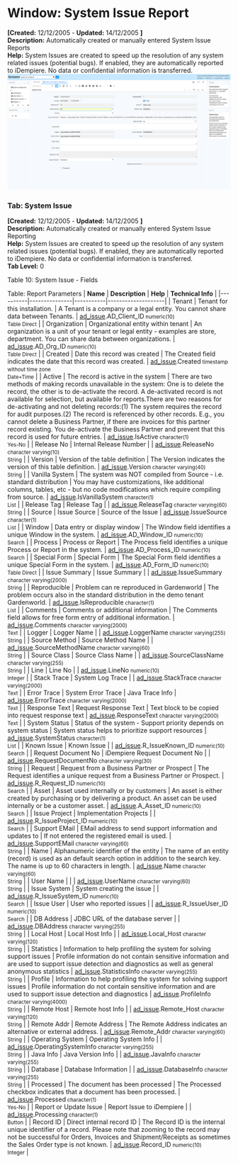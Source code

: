 # Window: System Issue Report

**[Created:** 12/12/2005 - **Updated:** 14/12/2005 **]**  
**Description:** Automatically created or manually entered System Issue Reports  
**Help:** System Issues are created to speed up the resolution of any system related issues (potential bugs).  If enabled, they are automatically reported to iDempiere.  No data or confidential information is transferred.  
![](/img/docs/manual/SystemIssueReport-Window_iDempiere_v12.0.0.png)

### Tab: System Issue

**[Created:** 12/12/2005 - **Updated:** 14/12/2005 **]**   
**Description:** Automatically created or manually entered System Issue Reporting  
**Help:** System Issues are created to speed up the resolution of any system related issues (potential bugs).  If enabled, they are automatically reported to iDempiere.  No data or confidential information is transferred.  
**Tab Level:** 0

Table 10: System Issue - Fields 

Table: Report Parameters
| **Name** | **Description** | **Help** | **Technical Info** |
|----------|---------------|-----------|--------------------|
| Tenant | Tenant for this installation. | A Tenant is a company or a legal entity. You cannot share data between Tenants. | [ad_issue](https://idempiere-schemaspy.muriloht.com/adempiere/tables/ad_issue.html).AD_Client_ID<small> numeric(10) <br/> Table Direct</small> | 
| Organization | Organizational entity within tenant | An organization is a unit of your tenant or legal entity - examples are store, department. You can share data between organizations. | [ad_issue](https://idempiere-schemaspy.muriloht.com/adempiere/tables/ad_issue.html).AD_Org_ID<small> numeric(10) <br/> Table Direct</small> | 
| Created | Date this record was created | The Created field indicates the date that this record was created. | [ad_issue](https://idempiere-schemaspy.muriloht.com/adempiere/tables/ad_issue.html).Created<small> timestamp without time zone <br/> Date+Time</small> | 
| Active | The record is active in the system | There are two methods of making records unavailable in the system: One is to delete the record, the other is to de-activate the record. A de-activated record is not available for selection, but available for reports.There are two reasons for de-activating and not deleting records:(1) The system requires the record for audit purposes.(2) The record is referenced by other records. E.g., you cannot delete a Business Partner, if there are invoices for this partner record existing. You de-activate the Business Partner and prevent that this record is used for future entries. | [ad_issue](https://idempiere-schemaspy.muriloht.com/adempiere/tables/ad_issue.html).IsActive<small> character(1) <br/> Yes-No</small> | 
| Release No | Internal Release Number |  | [ad_issue](https://idempiere-schemaspy.muriloht.com/adempiere/tables/ad_issue.html).ReleaseNo<small> character varying(10) <br/> String</small> | 
| Version | Version of the table definition | The Version indicates the version of this table definition. | [ad_issue](https://idempiere-schemaspy.muriloht.com/adempiere/tables/ad_issue.html).Version<small> character varying(40) <br/> String</small> | 
| Vanilla System | The system was NOT compiled from Source - i.e. standard distribution | You may have customizations, like additional columns, tables, etc - but no code modifications which require compiling from source. | [ad_issue](https://idempiere-schemaspy.muriloht.com/adempiere/tables/ad_issue.html).IsVanillaSystem<small> character(1) <br/> List</small> | 
| Release Tag | Release Tag |  | [ad_issue](https://idempiere-schemaspy.muriloht.com/adempiere/tables/ad_issue.html).ReleaseTag<small> character varying(60) <br/> String</small> | 
| Source | Issue Source | Source of the Issue | [ad_issue](https://idempiere-schemaspy.muriloht.com/adempiere/tables/ad_issue.html).IssueSource<small> character(1) <br/> List</small> | 
| Window | Data entry or display window | The Window field identifies a unique Window in the system. | [ad_issue](https://idempiere-schemaspy.muriloht.com/adempiere/tables/ad_issue.html).AD_Window_ID<small> numeric(10) <br/> Search</small> | 
| Process | Process or Report | The Process field identifies a unique Process or Report in the system. | [ad_issue](https://idempiere-schemaspy.muriloht.com/adempiere/tables/ad_issue.html).AD_Process_ID<small> numeric(10) <br/> Search</small> | 
| Special Form | Special Form | The Special Form field identifies a unique Special Form in the system. | [ad_issue](https://idempiere-schemaspy.muriloht.com/adempiere/tables/ad_issue.html).AD_Form_ID<small> numeric(10) <br/> Table Direct</small> | 
| Issue Summary | Issue Summary |  | [ad_issue](https://idempiere-schemaspy.muriloht.com/adempiere/tables/ad_issue.html).IssueSummary<small> character varying(2000) <br/> String</small> | 
| Reproducible | Problem can re reproduced in Gardenworld | The problem occurs also in the standard distribution in the demo tenant Gardenworld. | [ad_issue](https://idempiere-schemaspy.muriloht.com/adempiere/tables/ad_issue.html).IsReproducible<small> character(1) <br/> List</small> | 
| Comments | Comments or additional information | The Comments field allows for free form entry of additional information. | [ad_issue](https://idempiere-schemaspy.muriloht.com/adempiere/tables/ad_issue.html).Comments<small> character varying(2000) <br/> Text</small> | 
| Logger | Logger Name |  | [ad_issue](https://idempiere-schemaspy.muriloht.com/adempiere/tables/ad_issue.html).LoggerName<small> character varying(255) <br/> String</small> | 
| Source Method | Source Method Name |  | [ad_issue](https://idempiere-schemaspy.muriloht.com/adempiere/tables/ad_issue.html).SourceMethodName<small> character varying(60) <br/> String</small> | 
| Source Class | Source Class Name |  | [ad_issue](https://idempiere-schemaspy.muriloht.com/adempiere/tables/ad_issue.html).SourceClassName<small> character varying(255) <br/> String</small> | 
| Line | Line No |  | [ad_issue](https://idempiere-schemaspy.muriloht.com/adempiere/tables/ad_issue.html).LineNo<small> numeric(10) <br/> Integer</small> | 
| Stack Trace | System Log Trace |  | [ad_issue](https://idempiere-schemaspy.muriloht.com/adempiere/tables/ad_issue.html).StackTrace<small> character varying(2000) <br/> Text</small> | 
| Error Trace | System Error Trace | Java Trace Info | [ad_issue](https://idempiere-schemaspy.muriloht.com/adempiere/tables/ad_issue.html).ErrorTrace<small> character varying(2000) <br/> Text</small> | 
| Response Text | Request Response Text | Text block to be copied into request response text | [ad_issue](https://idempiere-schemaspy.muriloht.com/adempiere/tables/ad_issue.html).ResponseText<small> character varying(2000) <br/> Text</small> | 
| System Status | Status of the system - Support priority depends on system status | System status helps to prioritize support resources | [ad_issue](https://idempiere-schemaspy.muriloht.com/adempiere/tables/ad_issue.html).SystemStatus<small> character(1) <br/> List</small> | 
| Known Issue | Known Issue |  | [ad_issue](https://idempiere-schemaspy.muriloht.com/adempiere/tables/ad_issue.html).R_IssueKnown_ID<small> numeric(10) <br/> Search</small> | 
| Request Document No | iDempiere Request Document No |  | [ad_issue](https://idempiere-schemaspy.muriloht.com/adempiere/tables/ad_issue.html).RequestDocumentNo<small> character varying(30) <br/> String</small> | 
| Request | Request from a Business Partner or Prospect | The Request identifies a unique request from a Business Partner or Prospect. | [ad_issue](https://idempiere-schemaspy.muriloht.com/adempiere/tables/ad_issue.html).R_Request_ID<small> numeric(10) <br/> Search</small> | 
| Asset | Asset used internally or by customers | An asset is either created by purchasing or by delivering a product.  An asset can be used internally or be a customer asset. | [ad_issue](https://idempiere-schemaspy.muriloht.com/adempiere/tables/ad_issue.html).A_Asset_ID<small> numeric(10) <br/> Search</small> | 
| Issue Project | Implementation Projects |  | [ad_issue](https://idempiere-schemaspy.muriloht.com/adempiere/tables/ad_issue.html).R_IssueProject_ID<small> numeric(10) <br/> Search</small> | 
| Support EMail | EMail address to send support information and updates to | If not entered the registered email is used. | [ad_issue](https://idempiere-schemaspy.muriloht.com/adempiere/tables/ad_issue.html).SupportEMail<small> character varying(60) <br/> String</small> | 
| Name | Alphanumeric identifier of the entity | The name of an entity (record) is used as an default search option in addition to the search key. The name is up to 60 characters in length. | [ad_issue](https://idempiere-schemaspy.muriloht.com/adempiere/tables/ad_issue.html).Name<small> character varying(60) <br/> String</small> | 
| User Name |  |  | [ad_issue](https://idempiere-schemaspy.muriloht.com/adempiere/tables/ad_issue.html).UserName<small> character varying(60) <br/> String</small> | 
| Issue System | System creating the issue |  | [ad_issue](https://idempiere-schemaspy.muriloht.com/adempiere/tables/ad_issue.html).R_IssueSystem_ID<small> numeric(10) <br/> Search</small> | 
| Issue User | User who reported issues |  | [ad_issue](https://idempiere-schemaspy.muriloht.com/adempiere/tables/ad_issue.html).R_IssueUser_ID<small> numeric(10) <br/> Search</small> | 
| DB Address | JDBC URL of the database server |  | [ad_issue](https://idempiere-schemaspy.muriloht.com/adempiere/tables/ad_issue.html).DBAddress<small> character varying(255) <br/> String</small> | 
| Local Host | Local Host Info |  | [ad_issue](https://idempiere-schemaspy.muriloht.com/adempiere/tables/ad_issue.html).Local_Host<small> character varying(120) <br/> String</small> | 
| Statistics | Information to help profiling the system for solving support issues | Profile information do not contain sensitive information and are used to support issue detection and diagnostics as well as general anonymous statistics | [ad_issue](https://idempiere-schemaspy.muriloht.com/adempiere/tables/ad_issue.html).StatisticsInfo<small> character varying(255) <br/> String</small> | 
| Profile | Information to help profiling the system for solving support issues | Profile information do not contain sensitive information and are used to support issue detection and diagnostics | [ad_issue](https://idempiere-schemaspy.muriloht.com/adempiere/tables/ad_issue.html).ProfileInfo<small> character varying(4000) <br/> String</small> | 
| Remote Host | Remote host Info |  | [ad_issue](https://idempiere-schemaspy.muriloht.com/adempiere/tables/ad_issue.html).Remote_Host<small> character varying(120) <br/> String</small> | 
| Remote Addr | Remote Address | The Remote Address indicates an alternative or external address. | [ad_issue](https://idempiere-schemaspy.muriloht.com/adempiere/tables/ad_issue.html).Remote_Addr<small> character varying(60) <br/> String</small> | 
| Operating System | Operating System Info |  | [ad_issue](https://idempiere-schemaspy.muriloht.com/adempiere/tables/ad_issue.html).OperatingSystemInfo<small> character varying(255) <br/> String</small> | 
| Java Info | Java Version Info |  | [ad_issue](https://idempiere-schemaspy.muriloht.com/adempiere/tables/ad_issue.html).JavaInfo<small> character varying(255) <br/> String</small> | 
| Database | Database Information |  | [ad_issue](https://idempiere-schemaspy.muriloht.com/adempiere/tables/ad_issue.html).DatabaseInfo<small> character varying(255) <br/> String</small> | 
| Processed | The document has been processed | The Processed checkbox indicates that a document has been processed. | [ad_issue](https://idempiere-schemaspy.muriloht.com/adempiere/tables/ad_issue.html).Processed<small> character(1) <br/> Yes-No</small> | 
| Report or Update Issue | Report Issue to iDempiere |  | [ad_issue](https://idempiere-schemaspy.muriloht.com/adempiere/tables/ad_issue.html).Processing<small> character(1) <br/> Button</small> | 
| Record ID | Direct internal record ID | The Record ID is the internal unique identifier of a record. Please note that zooming to the record may not be successful for Orders, Invoices and Shipment/Receipts as sometimes the Sales Order type is not known. | [ad_issue](https://idempiere-schemaspy.muriloht.com/adempiere/tables/ad_issue.html).Record_ID<small> numeric(10) <br/> Integer</small> | 


